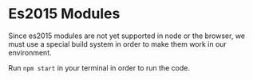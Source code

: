 # Es2015 Modules

Since es2015 modules are not yet supported in node or the browser, we must use a special build system in order to make them work in our environment.

Run `npm start` in your terminal in order to run the code.